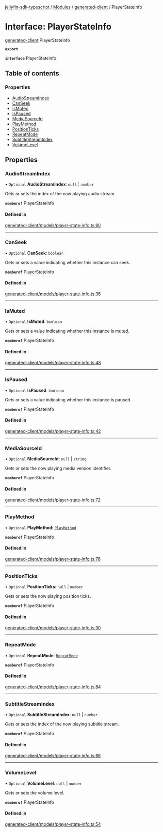 [jellyfin-sdk-typescript](../README.md) / [Modules](../modules.md) / [generated-client](../modules/generated_client.md) / PlayerStateInfo

# Interface: PlayerStateInfo

[generated-client](../modules/generated_client.md).PlayerStateInfo

**`export`**

**`interface`** PlayerStateInfo

## Table of contents

### Properties

- [AudioStreamIndex](generated_client.PlayerStateInfo.md#audiostreamindex)
- [CanSeek](generated_client.PlayerStateInfo.md#canseek)
- [IsMuted](generated_client.PlayerStateInfo.md#ismuted)
- [IsPaused](generated_client.PlayerStateInfo.md#ispaused)
- [MediaSourceId](generated_client.PlayerStateInfo.md#mediasourceid)
- [PlayMethod](generated_client.PlayerStateInfo.md#playmethod)
- [PositionTicks](generated_client.PlayerStateInfo.md#positionticks)
- [RepeatMode](generated_client.PlayerStateInfo.md#repeatmode)
- [SubtitleStreamIndex](generated_client.PlayerStateInfo.md#subtitlestreamindex)
- [VolumeLevel](generated_client.PlayerStateInfo.md#volumelevel)

## Properties

### AudioStreamIndex

• `Optional` **AudioStreamIndex**: ``null`` \| `number`

Gets or sets the index of the now playing audio stream.

**`memberof`** PlayerStateInfo

#### Defined in

[generated-client/models/player-state-info.ts:60](https://github.com/thornbill/jellyfin-sdk-typescript/blob/e430881/src/generated-client/models/player-state-info.ts#L60)

___

### CanSeek

• `Optional` **CanSeek**: `boolean`

Gets or sets a value indicating whether this instance can seek.

**`memberof`** PlayerStateInfo

#### Defined in

[generated-client/models/player-state-info.ts:36](https://github.com/thornbill/jellyfin-sdk-typescript/blob/e430881/src/generated-client/models/player-state-info.ts#L36)

___

### IsMuted

• `Optional` **IsMuted**: `boolean`

Gets or sets a value indicating whether this instance is muted.

**`memberof`** PlayerStateInfo

#### Defined in

[generated-client/models/player-state-info.ts:48](https://github.com/thornbill/jellyfin-sdk-typescript/blob/e430881/src/generated-client/models/player-state-info.ts#L48)

___

### IsPaused

• `Optional` **IsPaused**: `boolean`

Gets or sets a value indicating whether this instance is paused.

**`memberof`** PlayerStateInfo

#### Defined in

[generated-client/models/player-state-info.ts:42](https://github.com/thornbill/jellyfin-sdk-typescript/blob/e430881/src/generated-client/models/player-state-info.ts#L42)

___

### MediaSourceId

• `Optional` **MediaSourceId**: ``null`` \| `string`

Gets or sets the now playing media version identifier.

**`memberof`** PlayerStateInfo

#### Defined in

[generated-client/models/player-state-info.ts:72](https://github.com/thornbill/jellyfin-sdk-typescript/blob/e430881/src/generated-client/models/player-state-info.ts#L72)

___

### PlayMethod

• `Optional` **PlayMethod**: [`PlayMethod`](../enums/generated_client.PlayMethod.md)

**`memberof`** PlayerStateInfo

#### Defined in

[generated-client/models/player-state-info.ts:78](https://github.com/thornbill/jellyfin-sdk-typescript/blob/e430881/src/generated-client/models/player-state-info.ts#L78)

___

### PositionTicks

• `Optional` **PositionTicks**: ``null`` \| `number`

Gets or sets the now playing position ticks.

**`memberof`** PlayerStateInfo

#### Defined in

[generated-client/models/player-state-info.ts:30](https://github.com/thornbill/jellyfin-sdk-typescript/blob/e430881/src/generated-client/models/player-state-info.ts#L30)

___

### RepeatMode

• `Optional` **RepeatMode**: [`RepeatMode`](../enums/generated_client.RepeatMode.md)

**`memberof`** PlayerStateInfo

#### Defined in

[generated-client/models/player-state-info.ts:84](https://github.com/thornbill/jellyfin-sdk-typescript/blob/e430881/src/generated-client/models/player-state-info.ts#L84)

___

### SubtitleStreamIndex

• `Optional` **SubtitleStreamIndex**: ``null`` \| `number`

Gets or sets the index of the now playing subtitle stream.

**`memberof`** PlayerStateInfo

#### Defined in

[generated-client/models/player-state-info.ts:66](https://github.com/thornbill/jellyfin-sdk-typescript/blob/e430881/src/generated-client/models/player-state-info.ts#L66)

___

### VolumeLevel

• `Optional` **VolumeLevel**: ``null`` \| `number`

Gets or sets the volume level.

**`memberof`** PlayerStateInfo

#### Defined in

[generated-client/models/player-state-info.ts:54](https://github.com/thornbill/jellyfin-sdk-typescript/blob/e430881/src/generated-client/models/player-state-info.ts#L54)
